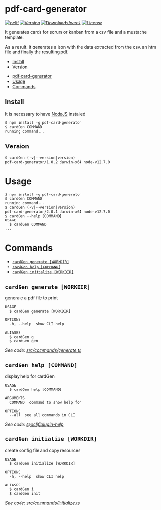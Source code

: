 # pdf-card-generator

[![oclif](https://img.shields.io/badge/cli-oclif-brightgreen.svg)](https://oclif.io)
[![Version](https://img.shields.io/npm/v/pdf-card-generator.svg)](https://npmjs.org/package/pdf-card-generator)
[![Downloads/week](https://img.shields.io/npm/dw/pdf-card-generator.svg)](https://npmjs.org/package/pdf-card-generator)
[![License](https://img.shields.io/npm/l/pdf-card-generator.svg)](https://github.com/Gunmer/pdf-card-generator/blob/master/package.json)

It generates cards for scrum or kanban from a csv file and a mustache template.

As a result, it generates a json with the data extracted from the csv, an htm file and finally the resulting pdf.

* [Install](##Install)
* [Version](##Version)

<!-- toc -->
* [pdf-card-generator](#pdf-card-generator)
* [Usage](#usage)
* [Commands](#commands)
<!-- tocstop -->

## Install
It is necessary to have [NodeJS](https://nodejs.org/es/) installed 
```shell script
$ npm install -g pdf-card-generator
$ cardGen COMMAND
running command...
```

## Version

```shell script
$ cardGen (-v|--version|version)
pdf-card-generator/1.0.2 darwin-x64 node-v12.7.0
```

# Usage
<!-- usage -->
```sh-session
$ npm install -g pdf-card-generator
$ cardGen COMMAND
running command...
$ cardGen (-v|--version|version)
pdf-card-generator/2.0.1 darwin-x64 node-v12.7.0
$ cardGen --help [COMMAND]
USAGE
  $ cardGen COMMAND
...
```
<!-- usagestop -->
# Commands
<!-- commands -->
* [`cardGen generate [WORKDIR]`](#cardgen-generate-workdir)
* [`cardGen help [COMMAND]`](#cardgen-help-command)
* [`cardGen initialize [WORKDIR]`](#cardgen-initialize-workdir)

## `cardGen generate [WORKDIR]`

generate a pdf file to print

```
USAGE
  $ cardGen generate [WORKDIR]

OPTIONS
  -h, --help  show CLI help

ALIASES
  $ cardGen g
  $ cardGen gen
```

_See code: [src/commands/generate.ts](https://github.com/Gunmer/pdf-card-generator/blob/v2.0.1/src/commands/generate.ts)_

## `cardGen help [COMMAND]`

display help for cardGen

```
USAGE
  $ cardGen help [COMMAND]

ARGUMENTS
  COMMAND  command to show help for

OPTIONS
  --all  see all commands in CLI
```

_See code: [@oclif/plugin-help](https://github.com/oclif/plugin-help/blob/v2.2.1/src/commands/help.ts)_

## `cardGen initialize [WORKDIR]`

create config file and copy resources

```
USAGE
  $ cardGen initialize [WORKDIR]

OPTIONS
  -h, --help  show CLI help

ALIASES
  $ cardGen i
  $ cardGen init
```

_See code: [src/commands/initialize.ts](https://github.com/Gunmer/pdf-card-generator/blob/v2.0.1/src/commands/initialize.ts)_
<!-- commandsstop -->
